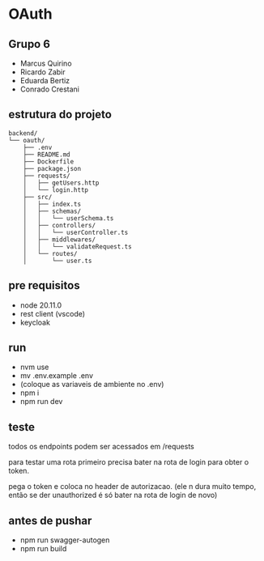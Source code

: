 # OAuth

## Grupo 6

- Marcus Quirino
- Ricardo Zabir
- Eduarda Bertiz
- Conrado Crestani

## estrutura do projeto

```
backend/
└── oauth/
    ├── .env
    ├── README.md
    ├── Dockerfile
    ├── package.json
    ├── requests/
    │   ├── getUsers.http
    │   └── login.http
    ├── src/
    │   ├── index.ts
    │   ├── schemas/
    │   │   └── userSchema.ts
    │   ├── controllers/
    │   │   └── userController.ts
    │   ├── middlewares/
    │   │   └── validateRequest.ts
    │   └── routes/
    │       └── user.ts
```

## pre requisitos

- node 20.11.0
- rest client (vscode)
- keycloak

## run

- nvm use
- mv .env.example .env
- (coloque as variaveis de ambiente no .env)
- npm i
- npm run dev

## teste

todos os endpoints podem ser acessados em /requests

para testar uma rota primeiro precisa bater na rota de login para obter o token.

pega o token e coloca no header de autorizacao. (ele n dura muito tempo, então se der unauthorized é
só bater na rota de login de novo)

## antes de pushar

- npm run swagger-autogen
- npm run build
